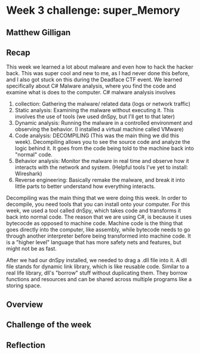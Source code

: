 # Week 3 challenge: super_Memory
## Matthew Gilligan


## Recap
This week we learned a lot about malware and even how to hack the hacker back. This was super cool and new to me, as I had never done this before, and I also got stuck on this during the Deadface CTF event. We learned specifically about C# Malware analysis, where you find the code and examine what is does to the computer. 
C# malware analysis involves 
1) collection: Gathering the malware/ related data (logs or network traffic)
2) Static analysis: Examining the malware without executing it. This involves the use of tools (we used dnSpy, but I'll get to that later)
3) Dynamic analysis: Running the malware in a controlled environment and observing the behavior. (I installed a virtual machine called VMware)
4) Code analysis: DECOMPILING (This was the main thing we did this week). Decompiling allows you to see the source code and analyze the logic behind it. It goes from the code being told to the machine back into "normal" code.
5) Behavior analysis: Monitor the malware in real time and observe how it interacts with the network and system. (Helpful tools I've yet to install: Wireshark)
6) Reverse engineering: Basically remake the malware, and break it into little parts to better understand how everything interacts.

Decompiling was the main thing that we were doing this week. In order to decompile, you need tools that you can install onto your computer. For this week, we used a tool called dnSpy, which takes code and transforms it back into normal code. The reason that we are using C#, is because it uses bytecocde as opposed to machine code. Machine code is the thing that goes directly into the computer, like assembly, while bytecode needs to go through another interpreter before being transformed into machine code. It is a "higher level" language that has more safety nets and features, but might not be as fast. 

After we had our dnSpy installed, we needed to drag a .dll file into it. A dll file stands for dynamic link library, which is like reusable code. Similar to a real life library, dll's "borrow" stuff without duplicating them. They borrow functions and resources and can be shared across multiple programs like a storing space. 

## Overview

## Challenge of the week

## Reflection 


